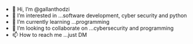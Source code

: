 - 👋 Hi, I’m @gallanthodzi
- 👀 I’m interested in ...software development, cyber security and python
- 🌱 I’m currently learning ...programming
- 💞️ I’m looking to collaborate on ...cybersecurity and programming
- 📫 How to reach me ...just DM

<!---
gallanthodzi/gallanthodzi is a ✨ special ✨ repository because its `README.md` (this file) appears on your GitHub profile.
You can click the Preview link to take a look at your changes.
--->
